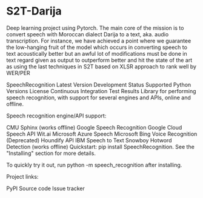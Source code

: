 # S2T-Darija
Deep learning project using Pytorch. The main core of the mission is to convert speech with Moroccan dialect Darija to a text, aka. audio transcription. For instance, we have achieved a point where we guarantee the low-hanging fruit of the model which occurs in converting speech to text acoustically better but an awful lot of modifications must be done in text regard given as output to outperform better and hit the state of the art as using the last techniques in S2T based on XLSR approach to rank well by WER/PER




SpeechRecognition
Latest Version Development Status Supported Python Versions License Continuous Integration Test Results
Library for performing speech recognition, with support for several engines and APIs, online and offline.

Speech recognition engine/API support:

CMU Sphinx (works offline)
Google Speech Recognition
Google Cloud Speech API
Wit.ai
Microsoft Azure Speech
Microsoft Bing Voice Recognition (Deprecated)
Houndify API
IBM Speech to Text
Snowboy Hotword Detection (works offline)
Quickstart: pip install SpeechRecognition. See the "Installing" section for more details.

To quickly try it out, run python -m speech_recognition after installing.

Project links:

PyPI
Source code
Issue tracker
